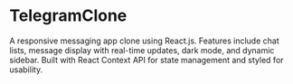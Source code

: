 # TelegramClone
A responsive messaging app clone using React.js. Features include chat lists, message display with real-time updates, dark mode, and dynamic sidebar. Built with React Context API for state management and styled for usability.
